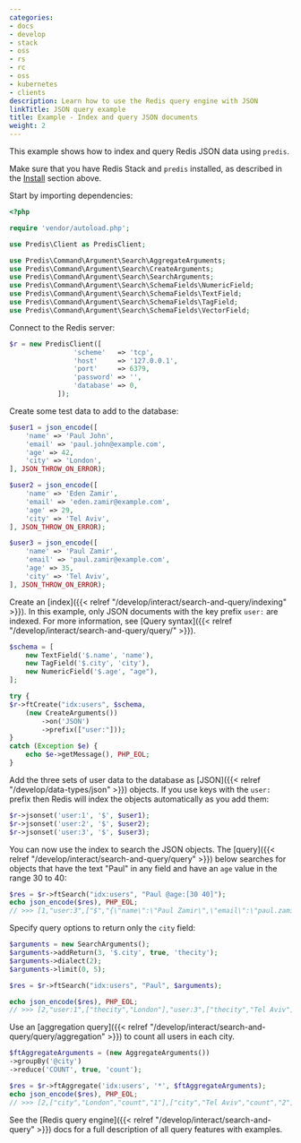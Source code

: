 ```yaml
---
categories:
- docs
- develop
- stack
- oss
- rs
- rc
- oss
- kubernetes
- clients
description: Learn how to use the Redis query engine with JSON
linkTitle: JSON query example
title: Example - Index and query JSON documents
weight: 2
---
```


This example shows how to index and query Redis JSON data using `predis`.

Make sure that you have Redis Stack and `predis` installed, as described
in the [Install](#install) section above.

Start by importing dependencies:

```php
<?php

require 'vendor/autoload.php';

use Predis\Client as PredisClient;

use Predis\Command\Argument\Search\AggregateArguments;
use Predis\Command\Argument\Search\CreateArguments;
use Predis\Command\Argument\Search\SearchArguments;
use Predis\Command\Argument\Search\SchemaFields\NumericField;
use Predis\Command\Argument\Search\SchemaFields\TextField;
use Predis\Command\Argument\Search\SchemaFields\TagField;
use Predis\Command\Argument\Search\SchemaFields\VectorField;
```

Connect to the Redis server:

```php
$r = new PredisClient([
                'scheme'   => 'tcp',
                'host'     => '127.0.0.1',
                'port'     => 6379,
                'password' => '',
                'database' => 0,
            ]);
```

Create some test data to add to the database:

```php
$user1 = json_encode([
    'name' => 'Paul John',
    'email' => 'paul.john@example.com',
    'age' => 42,
    'city' => 'London',
], JSON_THROW_ON_ERROR);

$user2 = json_encode([
    'name' => 'Eden Zamir',
    'email' => 'eden.zamir@example.com',
    'age' => 29,
    'city' => 'Tel Aviv',
], JSON_THROW_ON_ERROR);

$user3 = json_encode([
    'name' => 'Paul Zamir',
    'email' => 'paul.zamir@example.com',
    'age' => 35,
    'city' => 'Tel Aviv',
], JSON_THROW_ON_ERROR);
```

Create an
[index]({{< relref "/develop/interact/search-and-query/indexing" >}}).
In this example, only JSON documents with the key prefix `user:` are indexed.
For more information, see
[Query syntax]({{< relref "/develop/interact/search-and-query/query/" >}}).

```php
$schema = [
    new TextField('$.name', 'name'),
    new TagField('$.city', 'city'),
    new NumericField('$.age', "age"),
];

try {
$r->ftCreate("idx:users", $schema,
    (new CreateArguments())
        ->on('JSON')
        ->prefix(["user:"]));
}
catch (Exception $e) {
    echo $e->getMessage(), PHP_EOL;
}
```

Add the three sets of user data to the database as
[JSON]({{< relref "/develop/data-types/json" >}}) objects.
If you use keys with the `user:` prefix then Redis will index the
objects automatically as you add them:

```php
$r->jsonset('user:1', '$', $user1);
$r->jsonset('user:2', '$', $user2);
$r->jsonset('user:3', '$', $user3);
```

You can now use the index to search the JSON objects. The
[query]({{< relref "/develop/interact/search-and-query/query" >}})
below searches for objects that have the text "Paul" in any field
and have an `age` value in the range 30 to 40:

```php
$res = $r->ftSearch("idx:users", "Paul @age:[30 40]");
echo json_encode($res), PHP_EOL;
// >>> [1,"user:3",["$","{\"name\":\"Paul Zamir\",\"email\":\"paul.zamir@example.com\",\"age\":35,\"city\":\"London\"}"]]
```

Specify query options to return only the `city` field:

```php
$arguments = new SearchArguments();
$arguments->addReturn(3, '$.city', true, 'thecity');
$arguments->dialect(2);
$arguments->limit(0, 5);

$res = $r->ftSearch("idx:users", "Paul", $arguments);

echo json_encode($res), PHP_EOL;
// >>> [2,"user:1",["thecity","London"],"user:3",["thecity","Tel Aviv"]]
```

Use an
[aggregation query]({{< relref "/develop/interact/search-and-query/query/aggregation" >}})
to count all users in each city.

```php
$ftAggregateArguments = (new AggregateArguments())
->groupBy('@city')
->reduce('COUNT', true, 'count');

$res = $r->ftAggregate('idx:users', '*', $ftAggregateArguments);
echo json_encode($res), PHP_EOL;
// >>> [2,["city","London","count","1"],["city","Tel Aviv","count","2"]]
```

See the [Redis query engine]({{< relref "/develop/interact/search-and-query" >}}) docs
for a full description of all query features with examples.
